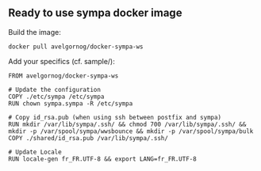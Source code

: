 ## Ready to use sympa docker image


Build the image:
```
docker pull avelgornog/docker-sympa-ws
```

Add your specifics (cf. sample/):
```
FROM avelgornog/docker-sympa-ws

# Update the configuration
COPY ./etc/sympa /etc/sympa
RUN chown sympa.sympa -R /etc/sympa

# Copy id_rsa.pub (when using ssh between postfix and sympa)
RUN mkdir /var/lib/sympa/.ssh/ && chmod 700 /var/lib/sympa/.ssh/ && mkdir -p /var/spool/sympa/wwsbounce && mkdir -p /var/spool/sympa/bulk
COPY ./shared/id_rsa.pub /var/lib/sympa/.ssh/

# Update Locale
RUN locale-gen fr_FR.UTF-8 && export LANG=fr_FR.UTF-8
```

